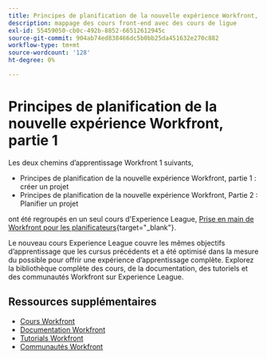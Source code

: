 ```yaml
---
title: Principes de planification de la nouvelle expérience Workfront, partie 1
description: mappage des cours front-end avec des cours de ligue
exl-id: 55459050-cb0c-492b-8852-66512612945c
source-git-commit: 904ab74ed838466dc5b0bb25da451632e270c882
workflow-type: tm+mt
source-wordcount: '128'
ht-degree: 0%

---
```


# Principes de planification de la nouvelle expérience Workfront, partie 1

Les deux chemins d’apprentissage Workfront 1 suivants,

* Principes de planification de la nouvelle expérience Workfront, partie 1 : créer un projet
* Principes de planification de la nouvelle expérience Workfront, Partie 2 : Planifier un projet

ont été regroupés en un seul cours d&#39;Experience League, [Prise en main de Workfront pour les planificateurs](https://experienceleague.adobe.com/?recommended=Workfront-U-1-2022.1.planners){target="_blank"}.

Le nouveau cours Experience League couvre les mêmes objectifs d’apprentissage que les cursus précédents et a été optimisé dans la mesure du possible pour offrir une expérience d’apprentissage complète.  Explorez la bibliothèque complète des cours, de la documentation, des tutoriels et des communautés Workfront sur Experience League.

## Ressources supplémentaires

* [Cours Workfront](https://experienceleague.adobe.com/?lang=en&amp;Solution=Workfront#courses)
* [Documentation Workfront](https://experienceleague.adobe.com/docs/workfront.html)
* [Tutorials Workfront](https://experienceleague.adobe.com/docs/workfront-learn/tutorials-workfront/home.html)
* [Communautés Workfront](https://experienceleaguecommunities.adobe.com/t5/workfront/ct-p/workfront)
